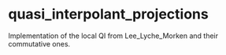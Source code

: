 # quasi_interpolant_projections
Implementation of the local QI from Lee_Lyche_Morken and their commutative ones.
